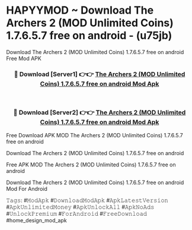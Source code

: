 # HAPYYMOD ~ Download The Archers 2 (MOD Unlimited Coins) 1.7.6.5.7 free on android - (u75jb)
Download The Archers 2 (MOD Unlimited Coins) 1.7.6.5.7 free on android Free Mod APK

<div align="center">
<h3>🔴 Download [Server1] 👉👉 <a href="https://apk-comot.site?title=The_Archers_2_(MOD_Unlimited_Coins)_1.7.6.5.7_free_on_android">The Archers 2 (MOD Unlimited Coins) 1.7.6.5.7 free on android Mod Apk</a></h3><br>

<h3>🔴 Download [Server2] 👉👉 <a href="https://apk-comot.site?title=The_Archers_2_(MOD_Unlimited_Coins)_1.7.6.5.7_free_on_android">The Archers 2 (MOD Unlimited Coins) 1.7.6.5.7 free on android Mod Apk</a></h3>
</div>


Free Download APK MOD The Archers 2 (MOD Unlimited Coins) 1.7.6.5.7 free on android

Download The Archers 2 (MOD Unlimited Coins) 1.7.6.5.7 free on android 

Free APK MOD The Archers 2 (MOD Unlimited Coins) 1.7.6.5.7 free on android 

Download The Archers 2 (MOD Unlimited Coins) 1.7.6.5.7 free on android Mod For Android

𝚃𝚊𝚐𝚜: #𝙼𝚘𝚍𝙰𝚙𝚔 #𝙳𝚘𝚠𝚗𝚕𝚘𝚊𝚍𝙼𝚘𝚍𝙰𝚙𝚔 #𝙰𝚙𝚔𝙻𝚊𝚝𝚎𝚜𝚝𝚅𝚎𝚛𝚜𝚒𝚘𝚗 #𝙰𝚙𝚔𝚄𝚗𝚕𝚒𝚖𝚒𝚝𝚎𝚍𝙼𝚘𝚗𝚎𝚢 #𝙰𝚙𝚔𝚄𝚗𝚕𝚘𝚌𝚔𝙰𝚕𝚕 #𝙰𝚙𝚔𝙽𝚘𝙰𝚍𝚜 #𝚄𝚗𝚕𝚘𝚌𝚔𝙿𝚛𝚎𝚖𝚒𝚞𝚖 #𝙵𝚘𝚛𝙰𝚗𝚍𝚛𝚘𝚒𝚍 #𝙵𝚛𝚎𝚎𝙳𝚘𝚠𝚗𝚕𝚘𝚊𝚍 #home_design_mod_apk